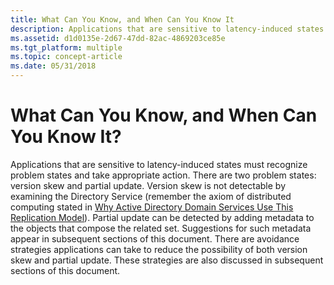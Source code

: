 ```yaml
---
title: What Can You Know, and When Can You Know It
description: Applications that are sensitive to latency-induced states must recognize problem states and take appropriate action.
ms.assetid: d1d0135e-2d67-47dd-82ac-4869203ce85e
ms.tgt_platform: multiple
ms.topic: concept-article
ms.date: 05/31/2018
---
```


# What Can You Know, and When Can You Know It?

Applications that are sensitive to latency-induced states must recognize problem states and take appropriate action. There are two problem states: version skew and partial update. Version skew is not detectable by examining the Directory Service (remember the axiom of distributed computing stated in [Why Active Directory Domain Services Use This Replication Model](why-active-directory-domain-services-uses-this-replication-model.md)). Partial update can be detected by adding metadata to the objects that compose the related set. Suggestions for such metadata appear in subsequent sections of this document. There are avoidance strategies applications can take to reduce the possibility of both version skew and partial update. These strategies are also discussed in subsequent sections of this document.

 

 




